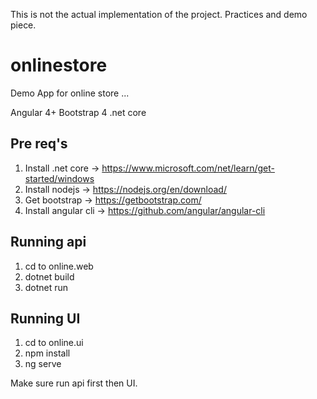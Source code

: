 
This is not the actual implementation of the project. Practices and demo piece. 

# onlinestore

Demo App for online store ... 

Angular 4+ 
Bootstrap 4 
.net core  

## Pre req's 

  1. Install .net core -> https://www.microsoft.com/net/learn/get-started/windows 
  2. Install nodejs ->  https://nodejs.org/en/download/
  3. Get bootstrap ->  https://getbootstrap.com/
  4. Install angular cli -> https://github.com/angular/angular-cli
 
## Running api 

  1. cd to online.web 
  2. dotnet build 
  3. dotnet run 

## Running UI 
   1. cd to online.ui 
   2. npm install 
   3. ng serve 

Make sure run api first then UI.
